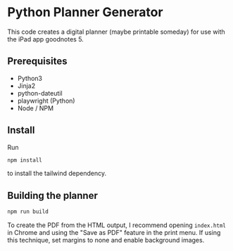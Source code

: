 # Python Planner Generator

This code creates a digital planner (maybe printable someday) for use with the
iPad app goodnotes 5.

## Prerequisites 

- Python3
- Jinja2
- python-dateutil
- playwright (Python)
- Node / NPM

## Install

Run 

```bash
npm install
```

to install the tailwind dependency.

## Building the planner

```bash
npm run build
```

To create the PDF from the HTML output, I recommend opening `index.html` in 
Chrome and using the "Save as PDF" feature in the print menu. If using this 
technique, set margins to none and enable background images.
